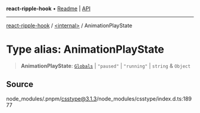 **react-ripple-hook** • [Readme](../../README.md) \| [API](../../globals.md)

---

[react-ripple-hook](../../README.md) / [\<internal\>](../README.md) / AnimationPlayState

# Type alias: AnimationPlayState

> **AnimationPlayState**: [`Globals`](Globals.md) \| `"paused"` \| `"running"` \| `string` & `Object`

## Source

node_modules/.pnpm/csstype@3.1.3/node_modules/csstype/index.d.ts:18977
